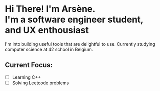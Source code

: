 # Hi There! I'm Arsène.<br>I'm a software engineer student,<br>and UX enthousiast
I'm into building useful tools that are delightful to use. Currently studying computer science at 42 school in Belgium.
## Current Focus:
- [ ] Learning C++
- [ ] Solving Leetcode problems
